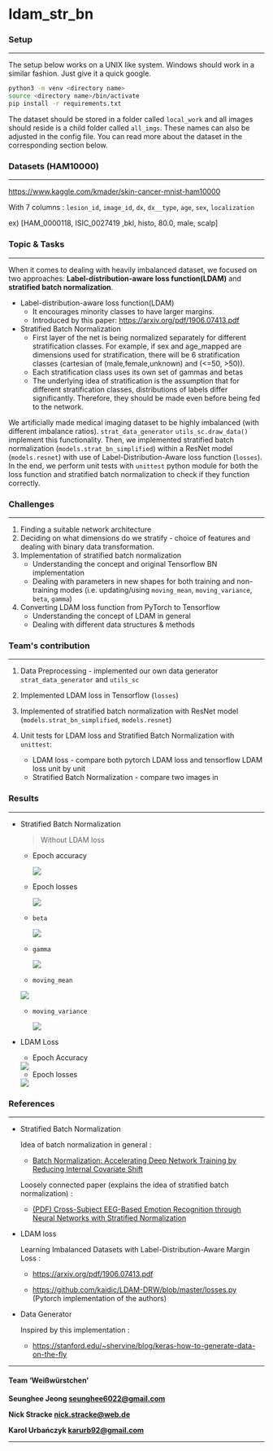 # ldam_str_bn

### Setup

---

The setup below works on a UNIX like system. Windows should work in a similar fashion. Just give it a quick google.
```bash
python3 -m venv <directory name>
source <directory name>/bin/activate
pip install -r requirements.txt
```
The dataset should be stored in a folder called `local_work` and all images should reside is a child folder called `all_imgs`. These names can also be adjusted in the config file. You can read more about the dataset in the corresponding section below.



### Datasets (HAM10000)

---

https://www.kaggle.com/kmader/skin-cancer-mnist-ham10000

With 7 columns :  `lesion_id`, `image_id`, `dx`, `dx__type`, `age`, `sex`, `localization `

ex) [HAM_0000118, ISIC_0027419 ,bkl, histo, 80.0, male, scalp]



### Topic & Tasks

---

When it comes to dealing with heavily imbalanced dataset, we focused on two approaches: __Label-distribution-aware loss function(LDAM)__ and __stratified batch normalization__.

 * Label-distribution-aware loss function(LDAM)
    * It encourages minority classes to have larger margins.
    * Introduced by this paper: https://arxiv.org/pdf/1906.07413.pdf
 * Stratified Batch Normalization
    * First layer of the net is being normalized separately for different stratification classes. For example, if sex and age_mapped are dimensions used for stratification, there will be 6 stratification classes (cartesian of (male,female,unknown) and (<=50, >50)).
    * Each stratification class uses its own set of gammas and betas
    * The underlying idea of stratification is the assumption that for different stratification classes, distributions of labels differ significantly. Therefore, they should be made even before being fed to the network.

We artificially made medical imaging dataset to be highly imbalanced (with different imbalance ratios). `strat_data_generator` `utils_sc.draw_data()` implement this functionality. Then, we implemented stratified batch normalization (`models.strat_bn_simplified`) within a ResNet model (`models.resnet`) with use of Label-Distribution-Aware loss function (`losses`). In the end, we perform unit tests with `unittest` python module for both the loss function and stratified batch normalization to check if they function correctly.



### Challenges

---

1. Finding a suitable network architecture
2. Deciding on what dimensions do we stratify - choice of features and dealing with binary data transformation.
3. Implementation of stratified batch normalization
   * Understanding the concept and original Tensorflow BN implementation
   * Dealing with parameters in new shapes for both training and non-training modes (i.e. updating/using `moving_mean`, `moving_variance`,  `beta`, `gamma`) 
4. Converting LDAM loss function from PyTorch to Tensorflow
   * Understanding the concept of LDAM in general
   * Dealing with different data structures & methods 



### Team's contribution

---

1. Data Preprocessing - implemented our own data generator `strat_data_generator` and `utils_sc`

2. Implemented LDAM loss in Tensorflow (`losses`)

3. Implemented of stratified batch normalization with ResNet model (`models.strat_bn_simplified`, `models.resnet`)

4. Unit tests for LDAM loss and Stratified Batch Normalization with `unittest`:
   * LDAM loss - compare both pytorch LDAM loss and tensorflow LDAM loss unit by unit
   * Stratified Batch Normalization - compare two images in 



### Results

---

* Stratified Batch Normalization

  > Without LDAM loss 

  * Epoch accuracy

    <img src=".\readme_images\strat_bn_without_ldam_epoch_acc.jpg">

  * Epoch losses

    <img src=".\readme_images\strat_bn_without_ldam_epoch_loss.jpg">

  * `beta`

    <img src=".\readme_images\strat_bn_without_ldam_beta.jpg">

  * `gamma`

    <img src=".\readme_images\strat_bn_without_ldam_gamma.jpg">

  *  `moving_mean`

    <img src=".\readme_images\strat_bn_without_ldam_moving_mean.jpg">

  * `moving_variance`

    <img src=".\readme_images\strat_bn_without_ldam_moving_var.jpg">

  

* LDAM Loss

  * Epoch Accuracy

  <img src=".\readme_images\ldam_epoch_acc.jpg">

  * Epoch losses

  <img src=".\readme_images\ldam_epoch_loss.jpg">

### References

---

* Stratified Batch Normalization

  Idea of batch normalization in general :

  * [Batch Normalization: Accelerating Deep Network Training by Reducing Internal Covariate Shift](https://arxiv.org/pdf/1502.03167.pdf)

  Loosely connected paper (explains the idea of stratified batch normalization) :

  * [(PDF) Cross-Subject EEG-Based Emotion Recognition through Neural Networks with Stratified Normalization](https://www.researchgate.net/publication/344377115_Cross-Subject_EEG-Based_Emotion_Recognition_through_Neural_Networks_with_Stratified_Normalization)

* LDAM loss

  Learning Imbalanced Datasets with Label-Distribution-Aware Margin Loss :

  * https://arxiv.org/pdf/1906.07413.pdf

  * https://github.com/kaidic/LDAM-DRW/blob/master/losses.py (Pytorch implementation of the authors) 

* Data Generator

  Inspired by this implementation :

  * https://stanford.edu/~shervine/blog/keras-how-to-generate-data-on-the-fly

---

#### Team ‘Weißwürstchen’

__Seunghee Jeong [seunghee6022@gmail.com](mailto:seunghee6022@gmail.com)__

__Nick Stracke [nick.stracke@web.de](mailto:nick.stracke@web.de)__

__Karol Urbańczyk [karurb92@gmail.com](mailto:karurb92@gmail.com)__

---

